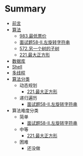 # Summary

* [前言](README.md)
* [算法](算法/README.md)
    * [983.最低票价](算法/题解/983.最低票价.md)
    * [面试题58-II.左旋转字符串](算法/题解/面试题58-II.左旋转字符串.md)
    * [572.另一个树的子树](算法/题解/572.另一个树的子树.md)
    * [221.最大正方形](算法/题解/221.最大正方形.md)
* [数据库](数据库/README.md)
* [Shell](Shell/README.md)
* [多线程](多线程/README.md)
* [算法分类](算法/算法分类.md)
    * 动态规划
        * [221.最大正方形](算法/题解/221.最大正方形.md)
    * 递归遍历
        * [面试题58-II.左旋转字符串](算法/题解/面试题58-II.左旋转字符串.md)
* 算法难度分类
    * 简单
        * [面试题58-II.左旋转字符串](算法/题解/面试题58-II.左旋转字符串.md)
    * 中等
        * [221.最大正方形](算法/题解/221.最大正方形.md)
    * 困难
        * 还没做



